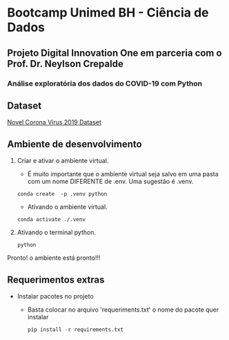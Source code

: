 # Bootcamp Unimed BH - Ciência de Dados

## Projeto Digital Innovation One em parceria com o Prof. Dr. Neylson Crepalde

### Análise exploratória dos dados do COVID-19 com Python


## Dataset

[Novel Corona Virus 2019 Dataset](https://www.kaggle.com/datasets/sudalairajkumar/novel-corona-virus-2019-dataset)

## Ambiente de desenvolvimento

1. Criar e ativar o ambiente virtual.

   - É muito importante que o ambiente virtual seja salvo em uma pasta com um nome DIFERENTE de .env. Uma sugestão é .venv.

    ```shell
    conda create  -p .venv python
    ```

    - Ativando o ambiente virtual.

    ```shell
    conda activate ./.venv
    ```

2. Ativando o terminal python.

    ```shell
    python
    ```

Pronto! o ambiente está pronto!!!

## Requerimentos extras

- Instalar pacotes no projeto
  - Basta colocar no arquivo 'requeriments.txt' o nome do pacote quer instalar

    ```python
    pip install -r requirements.txt
    ```
